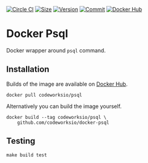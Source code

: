 [![Circle CI](https://circleci.com/gh/codeworksio/docker-psql.svg?style=shield "CircleCI")](https://circleci.com/gh/codeworksio/docker-psql)&nbsp;[![Size](https://images.microbadger.com/badges/image/codeworksio/psql.svg)](http://microbadger.com/images/codeworksio/psql)&nbsp;[![Version](https://images.microbadger.com/badges/version/codeworksio/psql.svg)](http://microbadger.com/images/codeworksio/psql)&nbsp;[![Commit](https://images.microbadger.com/badges/commit/codeworksio/psql.svg)](http://microbadger.com/images/codeworksio/psql)&nbsp;[![Docker Hub](https://img.shields.io/docker/pulls/codeworksio/psql.svg)](https://hub.docker.com/r/codeworksio/psql/)

Docker Psql
===========

Docker wrapper around `psql` command.

Installation
------------

Builds of the image are available on [Docker Hub](https://hub.docker.com/r/codeworksio/psql/).

    docker pull codeworksio/psql

Alternatively you can build the image yourself.

    docker build --tag codeworksio/psql \
        github.com/codeworksio/docker-psql

Testing
-------

    make build test
